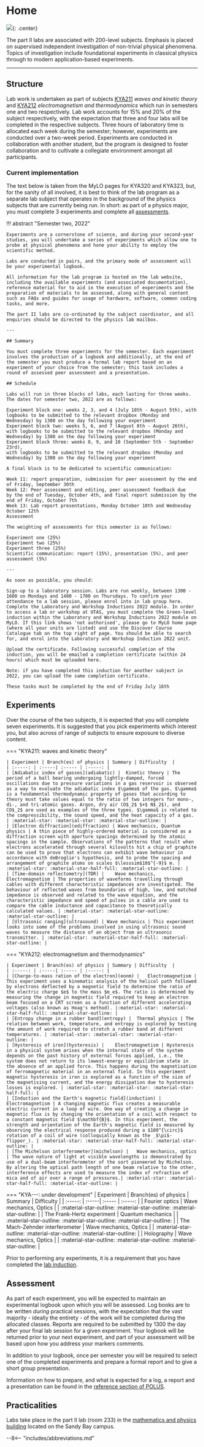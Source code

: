 # Home

![](header.jpg){: .center}

The part II labs are associated with 200-level subjects. Emphasis is placed on supervised independent investigation of non-trivial physical phenomena. Topics of investigation include foundational experiments in classical physics through to modern application-based experiments.

---

## Structure

Lab work is undertaken as part of subjects [KYA211](https://www.utas.edu.au/courses/cse/units/kya211-waves-and-kinetic-theory) *waves and kinetic theory* and [KYA212](https://www.utas.edu.au/courses/cse/units/kya212-electromagnetism-and-thermodynamics) *electromagnetism and thermodynamics* which run in semesters one and two respectively. Lab work accounts for 15% and 20% of the subject respectively, with the expectation that three and four labs will be completed in the respective subjects. Three hours of laboratory time is allocated each week during the semester; however, experiments are conducted over a two-week period. Experiments are conducted in collaboration with another student, but the program is designed to foster collaboration and to cultivate a collegiate environment amongst all participants.

### Current implementation

The text below is taken from the MyLO pages for KYA320 and KYA323, but, for the sanity of all involved, it is best to think of the lab program as a separate lab subject that operates in the background of the physics subjects that are currently being run. In short: as part of a physics major, you must complete 3 experiments and complete all [assessments]($assessments).

!!! abstract "Semester two, 2022"

    Experiments are a cornerstone of science, and during your second-year studies, you will undertake a series of experiments which allow one to probe at physical phenomena and hone your ability to employ the scientific method.

    Labs are conducted in pairs, and the primary mode of assessment will be your experimental logbook.

    All information for the lab program is hosted on the lab website, including the available experiments (and associated documentation), reference material for to aid in the execution of experiments and the preparation of materials to be assessed, along with general content such as FAQs and guides for usage of hardware, software, common coding tasks, and more.

    The part II labs are co-ordinated by the subject coordinator, and all enquiries should be directed to the physics lab mailbox.

    ---

    ## Summary

    You must complete three experiments for the semester. Each experiment involves the production of a logbook and additionally, at the end of the semester you must produce a formal lab report based on an experiment of your choice from the semester; this task includes a round of assessed peer assessment and a presentation.

    ## Schedule

    Labs will run in three blocks of labs, each lasting for three weeks. The dates for semester two, 2022 are as follows:

    Experiment block one: weeks 2, 3, and 4 (July 18th - August 5th), with logbooks to be submitted to the relevant dropbox (Monday and Wednesday) by 1300 on the day following your experiment
    Experiment block two: weeks 5, 6, and 7 (August 8th - August 26th), with logbooks to be submitted to the relevant dropbox (Monday and Wednesday) by 1300 on the day following your experiment
    Experiment block three: weeks 8, 9, and 10 (September 5th - September 23rd),
    with logbooks to be submitted to the relevant dropbox (Monday and Wednesday) by 1300 on the day following your experiment

    A final block is to be dedicated to scientific communication:

    Week 11: report preparation, submission for peer assessment by the end of Friday, September 30th
    Week 12: Peer assessment and editing, peer assessment feedback due by the end of Tuesday, October 4th, and final report submission by the end of Friday, October 7th
    Week 13: Lab report presentations, Monday October 10th and Wednesday October 12th
    Assessment

    The weighting of assessments for this semester is as follows:

    Experiment one (25%)
    Experiment two (25%)
    Experiment three (25%)
    Scientific communication: report (15%), presentation (5%), and peer assessment (5%)

    ---

    As soon as possible, you should:

    Sign-up to a laboratory session. Labs are run weekly, between 1300 - 1600 on Mondays and 1400 - 1700 on Thursdays. To confirm your attendance to a lab session, please enrol into in lab group here.
    Complete the Laboratory and Workshop Inductions 2022 module. In order to access a lab or workshop at UTAS, you must complete the Green-level induction within the Laboratory and Workshop Inductions 2022 module on MyLO. If this link shows 'not authorised', please go to MyLO home page (where all your units are listed) and use the Discover Course Catalogue tab on the top right of page. You should be able to search for, and enrol into the Laboratory and Workshop Induction 2022 unit.

    Upload the certificate. Following successful completion of the induction, you will be emailed a completion certificate (within 24 hours) which must be uploaded here.

    Note: if you have completed this induction for another subject in 2022, you can upload the same completion certificate.

    These tasks must be completed by the end of Friday July 16th


## Experiments

Over the course of the two subjects, it is expected that you will complete seven experiments. It is suggested that you pick experiments which interest you, but also across of range of subjects to ensure exposure to diverse content.

=== "KYA211: waves and kinetic theory"

    | Experiment | Branch(es) of physics | Summary | Difficulty  |
    | :-----: | :-----| :----- | :-----: |
    | [Adiabatic index of gasses](adiabatic) |	Kinetic theory | The period of a ball bearing undergoing lightly-damped, forced oscillations due to pressure variations in a gas reservoir is observed as a way to evaluate the adiabatic index $\gamma$ of the gas. $\gamma$ is a fundamental thermodynamic property of gases that according to theory must take values equal to the ratio of two integers for mono-, di-, and tri-atomic gases. Argon, dry air (O$_2$ $+$ N$_2$), and CO$_2$ are used as examples of the three types. $\gamma$ is related to the compressibility, the sound speed, and the heat capacity of a gas. | :material-star: :material-star: :material-star-outline: |
    | [Electron diffraction](ediffraction) | Wave mechanics, Quantum physics | A thin piece of highly-ordered material is considered as a diffraction screen with aperture spacings determined by the atomic spacings in the sample. Observations of the patterns that result when electrons accelerated through several kilovolts hit a chip of graphite can be used to prove that electrons can exhibit wave behaviour in accordance with deBroglie's hypothesis, and to probe the spacing and arrangement of graphite atoms on scales $\lesssim$10$^{-9}$ m. | :material-star: :material-star-half-full: :material-star-outline: |
    | [Time-domain reflectometry](TDR) |	Wave mechanics, Electromagnetism | The properties of waveforms travelling through cables with different characteristic impedances are investigated. The behaviour of reflected waves from boundaries of high, low, and matched impedance is observed and related to the wave equation, and the characteristic impedance and speed of pulses in a cable are used to compare the cable inductance and capacitance to theoretically calculated values. | :material-star: :material-star-outline: :material-star-outline: |
    | [Ultrasonic ranging](ultrasound) | Wave mechanics | This experiment looks into some of the problems involved in using ultrasonic sound waves to measure the distance of an object from an ultrasonic transmitter. | :material-star: :material-star-half-full: :material-star-outline: |

=== "KYA212: electromagnetism and thermodynamics"

    | Experiment | Branch(es) of physics | Summary | Difficulty  |
    | :-----: | :-----| :----- | :-----: |
    | [Charge-to-mass ration of the electron](eonm) |	Electromagnetism | This experiment uses a kinematic analysis of the helical path followed by electrons deflected by a magnetic field to determine the ratio of the electric charge $e$ to the mass $m_e$. The ratio is determined by measuring the change in magnetic field required to keep an electron beam focused on a CRT screen as a function of different accelerating voltages (also known as Hoag's method). |:material-star: :material-star-half-full: :material-star-outline: |
    | [Entropy change in a rubber band](entropy) |	Thermal physics | The relation between work, temperature, and entropy is explored by testing the amount of work required to stretch a rubber band at different temperatures. | :material-star: :material-star: :material-star-outline: |
    | [Hysteresis of iron](hysteresis) |	Electromagnetism | Hysteresis in a physical system arises when the internal state of the system depends on the past history of external forces applied, i.e., the system does not return to its lowest-energy or equilibrium state in the absence of an applied force. This happens during the magnetisation of ferromagnetic material in an external field. In this experiment magnetic hysteresis in iron is explored as a function of the size of the magnetising current, and the energy dissipation due to hysteresis losses is explored. | :material-star: :material-star: :material-star-half-full: |
    | [Induction and the Earth's magnetic field](induction) |	Electromagnetism | A changing magnetic flux creates a measurable electric current in a loop of wire. One way of creating a change in magnetic flux is by changing the orientation of a coil with respect to a constant magnetic field $\mathbf{B}$. In this experiment, the strength and orientation of the Earth's magnetic field is measured by observing the electrical response produced during a $180^{\circ}$ rotation of a coil of wire (colloquially known as the _$\pi$-flipper_). | :material-star: :material-star-half-full: :material-star-outline: |
    | [The Michelson interferometer](michelson) |	Wave mechanics, optics | The wave nature of light at visible wavelengths is demonstrated by use of a dual-beam interferometer of the sort pioneered by Michelson. By altering the optical path length of one beam relative to the other, interference effects are used to measure the index of refraction of mica and of air over a range of pressures.| :material-star: :material-star-half-full: :material-star-outline: |

=== "KYA---: under development"
    | Experiment | Branch(es) of physics | Summary | Difficulty  |
    | :-----: | :-----| :----- | :-----: |
    | Fourier optics | Wave mechanics, Optics | | :material-star-outline: :material-star-outline: :material-star-outline: |
    | The Frank-Hertz experiment | Quantum mechanics | | :material-star-outline: :material-star-outline: :material-star-outline: |
    | The Mach-Zehnder interferometer | Wave mechanics, Optics | | :material-star-outline: :material-star-outline: :material-star-outline: |
    | Holography |	Wave mechanics, Optics | | :material-star-outline: :material-star-outline: :material-star-outline: |

Prior to performing any experiments, it is a requirement that you have completed the [lab induction](../safety/inductions/).

## Assessment
As part of each experiment, you will be expected to maintain an experimental logbook upon which you will be assessed. Log books are to be written _during_ practical sessions, with the expectation that the vast majority - ideally the entirety - of the work will be completed during the allocated classes. Reports are required to be submitted by 1300 the day after your final lab session for a given experiment. Your logbook will be returned prior to your next experiment, and part of your assessment will be based upon how you address your markers comments.

In addition to your logbook, once per semester you will be required to select one of the completed experiments and prepare a formal report and to give a short group presentation.

Information on how to prepare, and what is expected for a log, a report and a presentation can be found in the [reference section of POLUS](../reference/experiment/#communication).

## Practicalities
Labs take place in the part II lab (room 233) in the [mathematics and physics building](https://www.openstreetmap.org/way/23959304) located on the Sandy Bay campus.

--8<-- "includes/abbreviations.md"

